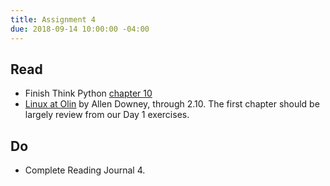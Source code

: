```yaml
---
title: Assignment 4
due: 2018-09-14 10:00:00 -04:00
---
```



## Read
* Finish Think Python [chapter 10](http://greenteapress.com/thinkpython2/html/thinkpython2011.html)
* [Linux at Olin](/files/notes/linux.pdf) by Allen Downey, through 2.10. The first chapter should be largely review from our Day 1 exercises.

## Do
* Complete Reading Journal 4.
